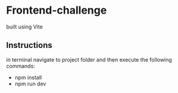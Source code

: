 # Frontend-challenge
built using Vite

## Instructions
in terminal navigate to project folder and then execute the following commands:
- npm install
- npm run dev